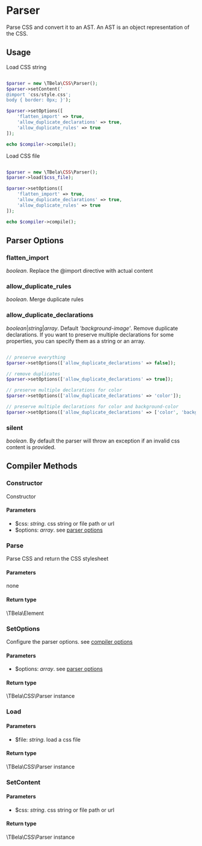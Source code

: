 # Parser

Parse CSS and convert it to an AST. An AST is an object representation of the CSS.

## Usage

Load CSS string

```php 

$parser = new \TBela\CSS\Parser();
$parser->setContent('
@import 'css/style.css';
body { border: 0px; }');

$parser->setOptions([  
    'flatten_import' => true,
    'allow_duplicate_declarations' => true,
    'allow_duplicate_rules' => true
]);

echo $compiler->compile();
```

Load CSS file

```php 

$parser = new \TBela\CSS\Parser();
$parser->load($css_file);

$parser->setOptions([  
    'flatten_import' => true,
    'allow_duplicate_declarations' => true,
    'allow_duplicate_rules' => true
]);

echo $compiler->compile();
```

## Parser Options

### flatten_import

_boolean_. Replace the @import directive with actual content

### allow_duplicate_rules

_boolean_. Merge duplicate rules

### allow_duplicate_declarations

_boolean_|_string_|_array_. Default _'background-image'_. Remove duplicate declarations. If you want to preserve multiple declarations for some properties, you can specify them as a string or an array.

```php

// preserve everything
$parser->setOptions(['allow_duplicate_declarations' => false]);

// remove duplicates
$parser->setOptions(['allow_duplicate_declarations' => true]);

// preserve multiple declarations for color 
$parser->setOptions(['allow_duplicate_declarations' => 'color']);

// preserve multiple declarations for color and background-color
$parser->setOptions(['allow_duplicate_declarations' => ['color', 'background-color']);

```

### silent

_boolean_. By default the parser will throw an exception if an invalid css content is provided. 

## Compiler Methods
 
### Constructor

Constructor

#### Parameters

- $css: _string_. css string or file path or url
- $options: _array_. see [parser options](#parser-options)
   
### Parse

Parse CSS and return the CSS stylesheet

#### Parameters

none

#### Return type

\TBela\Element
  
### SetOptions

Configure the parser options. see [compiler options](#compiler-options)

#### Parameters

- $options: _array_. see [parser options](#parser-options)
    
#### Return type

\TBela\CSS\Parser instance
  
### Load

#### Parameters

- $file: _string_. load a css file
    
#### Return type

\TBela\CSS\Parser instance
  
### SetContent

#### Parameters

- $css: _string_.  css string or file path or url
    
#### Return type

\TBela\CSS\Parser instance
  